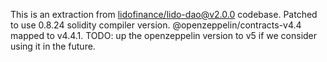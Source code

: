 This is an extraction from [lidofinance/lido-dao@v2.0.0](https://github.com/lidofinance/lido-dao/releases/tag/v2.0.0) codebase.
Patched to use 0.8.24 solidity compiler version.
@openzeppelin/contracts-v4.4 mapped to v4.4.1.
TODO: up the openzeppelin version to v5 if we consider using it in the future.
